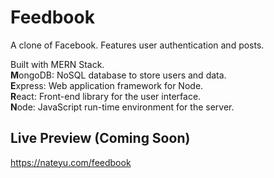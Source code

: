 # Feedbook

A clone of Facebook. Features user authentication and posts.

Built with MERN Stack.\
**M**ongoDB: NoSQL database to store users and data.\
**E**xpress: Web application framework for Node.\
**R**eact: Front-end library for the user interface.\
**N**ode: JavaScript run-time environment for the server.

## Live Preview (Coming Soon)

https://nateyu.com/feedbook
